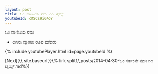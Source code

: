 ```yaml
---
layout: post
title: ಓಂ ವಾಣಿಜಯ ನಮಃ ೧೧ ಟೈಮ್ಸ್
youtubeId: cMSCs9iG7oY
---
```

 
 
 ಓಂ ವಾಣಿಜಯ ನಮಃ  
 
 -  ಯಾರು ವ್ಯಾಪಾರಿ ರೂಪ ಪಡೆದರು 
 
  
 
  
 
 
 
 
 
 


{% include youtubePlayer.html id=page.youtubeId %}
 
[Next]({{ site.baseurl }}{% link  split1/_posts/2014-04-30-ಓಂ ವರ್ತಕಿನೇ ನಮಃ ೧೧ ಟೈಮ್ಸ್.md%})
 

